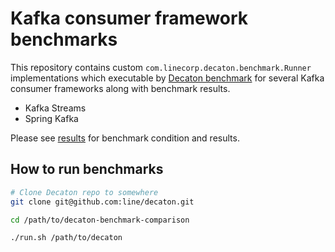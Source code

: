 # Kafka consumer framework benchmarks

This repository contains custom `com.linecorp.decaton.benchmark.Runner` implementations
which executable by [Decaton benchmark](https://github.com/line/decaton/tree/master/benchmark)
for several Kafka consumer frameworks along with benchmark results.

- Kafka Streams
- Spring Kafka

Please see [results](./results) for benchmark condition and results.

## How to run benchmarks

```sh
# Clone Decaton repo to somewhere
git clone git@github.com:line/decaton.git

cd /path/to/decaton-benchmark-comparison

./run.sh /path/to/decaton
```
